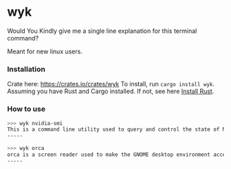 # wyk
Would You Kindly give me a single line explanation for this terminal command?

Meant for new linux users.

### Installation

Crate here: https://crates.io/crates/wyk
To install, run `cargo install wyk`.  
Assuming you have Rust and Cargo installed. If not, see here [Install Rust](https://www.rust-lang.org/tools/install).

### How to use

```sh
>>> wyk nvidia-smi
This is a command line utility used to query and control the state of NVIDIA GPUs.
-----
```

```sh
>>> wyk orca
orca is a screen reader used to make the GNOME desktop environment accessible to visually impaired users.
-----
```